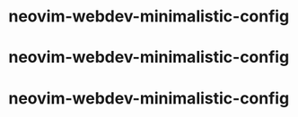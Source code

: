 # neovim-webdev-minimalistic-config
# neovim-webdev-minimalistic-config
# neovim-webdev-minimalistic-config
